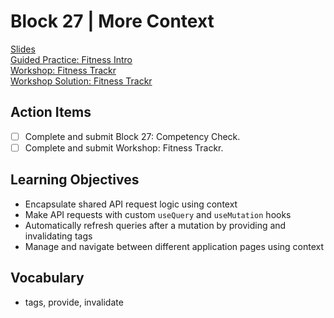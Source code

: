 # Block 27 | More Context

[Slides](https://docs.google.com/presentation/d/e/2PACX-1vTQ_14CUyTdz-h-VdrDbTjv9-8XqyXKm0Ih68o_zkzpRYcdfJOgXgC9PCGwm-GO3TtF7zn44B-lHqpI/pub?start=false&loop=false&delayms=3000)\
[Guided Practice: Fitness Intro](https://github.com/FullstackAcademy/Unit3.FitnessIntro)\
[Workshop: Fitness Trackr](https://github.com/FullstackAcademy/Unit3.FitnessTrackr)\
[Workshop Solution: Fitness Trackr](https://github.com/FullstackAcademy/Unit3.FitnessTrackr.Solution)

## Action Items

- [ ] Complete and submit Block 27: Competency Check.
- [ ] Complete and submit Workshop: Fitness Trackr.

## Learning Objectives

- Encapsulate shared API request logic using context
- Make API requests with custom `useQuery` and `useMutation` hooks
- Automatically refresh queries after a mutation by providing and invalidating tags
- Manage and navigate between different application pages using context

## Vocabulary

- tags, provide, invalidate
